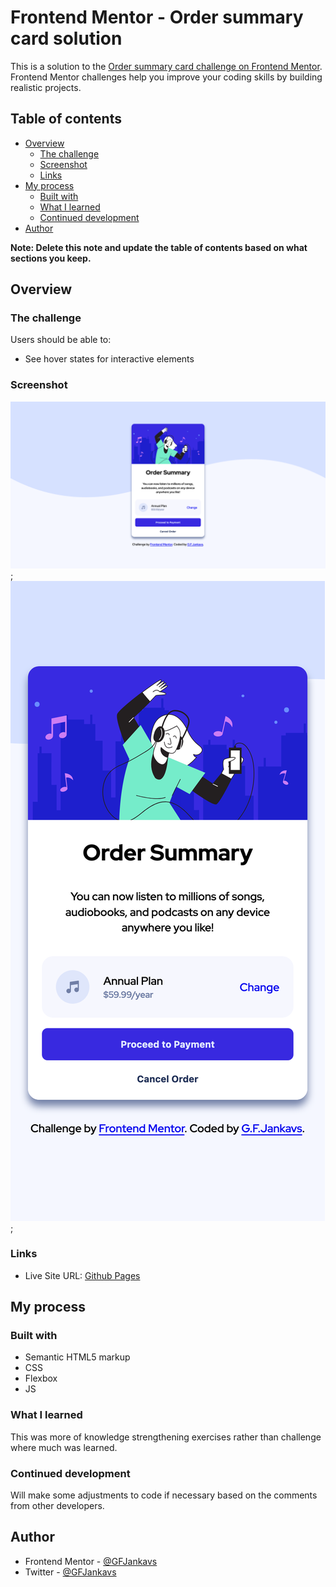 # Frontend Mentor - Order summary card solution

This is a solution to the [Order summary card challenge on Frontend Mentor](https://www.frontendmentor.io/challenges/order-summary-component-QlPmajDUj). Frontend Mentor challenges help you improve your coding skills by building realistic projects. 

## Table of contents

- [Overview](#overview)
  - [The challenge](#the-challenge)
  - [Screenshot](#screenshot)
  - [Links](#links)
- [My process](#my-process)
  - [Built with](#built-with)
  - [What I learned](#what-i-learned)
  - [Continued development](#continued-development)
- [Author](#author)

**Note: Delete this note and update the table of contents based on what sections you keep.**

## Overview

### The challenge

Users should be able to:

- See hover states for interactive elements

### Screenshot

![Screenshot-Desktop](./screenshot_desktop.png);
![Screenshot-Mobile](./screenshot_mobile.png);

### Links

- Live Site URL: [Github Pages](https://gfjankavs.github.io/order-summary-component/)

## My process

### Built with

- Semantic HTML5 markup
- CSS
- Flexbox
- JS

### What I learned

This was more of knowledge strengthening exercises rather than challenge where much was learned.

### Continued development

Will make some adjustments to code if necessary based on the comments from other developers.

## Author

- Frontend Mentor - [@GFJankavs](https://www.frontendmentor.io/profile/GFJankavs)
- Twitter - [@GFJankavs](https://www.twitter.com/GFJankavs)
